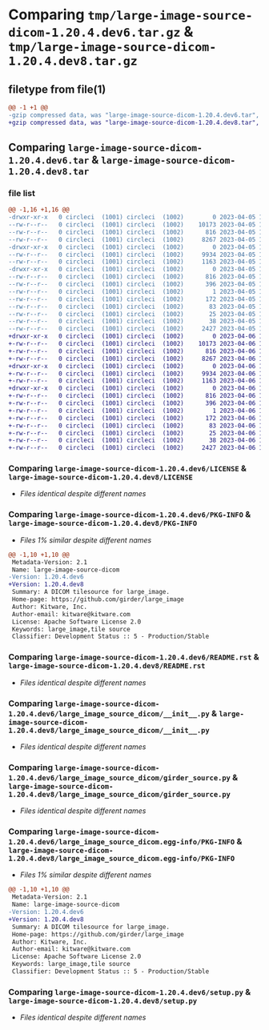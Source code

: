# Comparing `tmp/large-image-source-dicom-1.20.4.dev6.tar.gz` & `tmp/large-image-source-dicom-1.20.4.dev8.tar.gz`

## filetype from file(1)

```diff
@@ -1 +1 @@
-gzip compressed data, was "large-image-source-dicom-1.20.4.dev6.tar", last modified: Wed Apr  5 18:08:23 2023, max compression
+gzip compressed data, was "large-image-source-dicom-1.20.4.dev8.tar", last modified: Thu Apr  6 14:41:38 2023, max compression
```

## Comparing `large-image-source-dicom-1.20.4.dev6.tar` & `large-image-source-dicom-1.20.4.dev8.tar`

### file list

```diff
@@ -1,16 +1,16 @@
-drwxr-xr-x   0 circleci  (1001) circleci  (1002)        0 2023-04-05 18:08:23.486730 large-image-source-dicom-1.20.4.dev6/
--rw-r--r--   0 circleci  (1001) circleci  (1002)    10173 2023-04-05 18:08:23.000000 large-image-source-dicom-1.20.4.dev6/LICENSE
--rw-r--r--   0 circleci  (1001) circleci  (1002)      816 2023-04-05 18:08:23.486730 large-image-source-dicom-1.20.4.dev6/PKG-INFO
--rw-r--r--   0 circleci  (1001) circleci  (1002)     8267 2023-04-05 18:08:23.000000 large-image-source-dicom-1.20.4.dev6/README.rst
-drwxr-xr-x   0 circleci  (1001) circleci  (1002)        0 2023-04-05 18:08:23.486730 large-image-source-dicom-1.20.4.dev6/large_image_source_dicom/
--rw-r--r--   0 circleci  (1001) circleci  (1002)     9934 2023-04-05 18:07:36.000000 large-image-source-dicom-1.20.4.dev6/large_image_source_dicom/__init__.py
--rw-r--r--   0 circleci  (1001) circleci  (1002)     1163 2023-04-05 18:07:36.000000 large-image-source-dicom-1.20.4.dev6/large_image_source_dicom/girder_source.py
-drwxr-xr-x   0 circleci  (1001) circleci  (1002)        0 2023-04-05 18:08:23.486730 large-image-source-dicom-1.20.4.dev6/large_image_source_dicom.egg-info/
--rw-r--r--   0 circleci  (1001) circleci  (1002)      816 2023-04-05 18:08:23.000000 large-image-source-dicom-1.20.4.dev6/large_image_source_dicom.egg-info/PKG-INFO
--rw-r--r--   0 circleci  (1001) circleci  (1002)      396 2023-04-05 18:08:23.000000 large-image-source-dicom-1.20.4.dev6/large_image_source_dicom.egg-info/SOURCES.txt
--rw-r--r--   0 circleci  (1001) circleci  (1002)        1 2023-04-05 18:08:23.000000 large-image-source-dicom-1.20.4.dev6/large_image_source_dicom.egg-info/dependency_links.txt
--rw-r--r--   0 circleci  (1001) circleci  (1002)      172 2023-04-05 18:08:23.000000 large-image-source-dicom-1.20.4.dev6/large_image_source_dicom.egg-info/entry_points.txt
--rw-r--r--   0 circleci  (1001) circleci  (1002)       83 2023-04-05 18:08:23.000000 large-image-source-dicom-1.20.4.dev6/large_image_source_dicom.egg-info/requires.txt
--rw-r--r--   0 circleci  (1001) circleci  (1002)       25 2023-04-05 18:08:23.000000 large-image-source-dicom-1.20.4.dev6/large_image_source_dicom.egg-info/top_level.txt
--rw-r--r--   0 circleci  (1001) circleci  (1002)       38 2023-04-05 18:08:23.486730 large-image-source-dicom-1.20.4.dev6/setup.cfg
--rw-r--r--   0 circleci  (1001) circleci  (1002)     2427 2023-04-05 18:07:36.000000 large-image-source-dicom-1.20.4.dev6/setup.py
+drwxr-xr-x   0 circleci  (1001) circleci  (1002)        0 2023-04-06 14:41:38.255149 large-image-source-dicom-1.20.4.dev8/
+-rw-r--r--   0 circleci  (1001) circleci  (1002)    10173 2023-04-06 14:41:37.000000 large-image-source-dicom-1.20.4.dev8/LICENSE
+-rw-r--r--   0 circleci  (1001) circleci  (1002)      816 2023-04-06 14:41:38.255149 large-image-source-dicom-1.20.4.dev8/PKG-INFO
+-rw-r--r--   0 circleci  (1001) circleci  (1002)     8267 2023-04-06 14:41:37.000000 large-image-source-dicom-1.20.4.dev8/README.rst
+drwxr-xr-x   0 circleci  (1001) circleci  (1002)        0 2023-04-06 14:41:38.255149 large-image-source-dicom-1.20.4.dev8/large_image_source_dicom/
+-rw-r--r--   0 circleci  (1001) circleci  (1002)     9934 2023-04-06 14:40:44.000000 large-image-source-dicom-1.20.4.dev8/large_image_source_dicom/__init__.py
+-rw-r--r--   0 circleci  (1001) circleci  (1002)     1163 2023-04-06 14:40:44.000000 large-image-source-dicom-1.20.4.dev8/large_image_source_dicom/girder_source.py
+drwxr-xr-x   0 circleci  (1001) circleci  (1002)        0 2023-04-06 14:41:38.255149 large-image-source-dicom-1.20.4.dev8/large_image_source_dicom.egg-info/
+-rw-r--r--   0 circleci  (1001) circleci  (1002)      816 2023-04-06 14:41:38.000000 large-image-source-dicom-1.20.4.dev8/large_image_source_dicom.egg-info/PKG-INFO
+-rw-r--r--   0 circleci  (1001) circleci  (1002)      396 2023-04-06 14:41:38.000000 large-image-source-dicom-1.20.4.dev8/large_image_source_dicom.egg-info/SOURCES.txt
+-rw-r--r--   0 circleci  (1001) circleci  (1002)        1 2023-04-06 14:41:38.000000 large-image-source-dicom-1.20.4.dev8/large_image_source_dicom.egg-info/dependency_links.txt
+-rw-r--r--   0 circleci  (1001) circleci  (1002)      172 2023-04-06 14:41:38.000000 large-image-source-dicom-1.20.4.dev8/large_image_source_dicom.egg-info/entry_points.txt
+-rw-r--r--   0 circleci  (1001) circleci  (1002)       83 2023-04-06 14:41:38.000000 large-image-source-dicom-1.20.4.dev8/large_image_source_dicom.egg-info/requires.txt
+-rw-r--r--   0 circleci  (1001) circleci  (1002)       25 2023-04-06 14:41:38.000000 large-image-source-dicom-1.20.4.dev8/large_image_source_dicom.egg-info/top_level.txt
+-rw-r--r--   0 circleci  (1001) circleci  (1002)       38 2023-04-06 14:41:38.255149 large-image-source-dicom-1.20.4.dev8/setup.cfg
+-rw-r--r--   0 circleci  (1001) circleci  (1002)     2427 2023-04-06 14:40:44.000000 large-image-source-dicom-1.20.4.dev8/setup.py
```

### Comparing `large-image-source-dicom-1.20.4.dev6/LICENSE` & `large-image-source-dicom-1.20.4.dev8/LICENSE`

 * *Files identical despite different names*

### Comparing `large-image-source-dicom-1.20.4.dev6/PKG-INFO` & `large-image-source-dicom-1.20.4.dev8/PKG-INFO`

 * *Files 1% similar despite different names*

```diff
@@ -1,10 +1,10 @@
 Metadata-Version: 2.1
 Name: large-image-source-dicom
-Version: 1.20.4.dev6
+Version: 1.20.4.dev8
 Summary: A DICOM tilesource for large_image.
 Home-page: https://github.com/girder/large_image
 Author: Kitware, Inc.
 Author-email: kitware@kitware.com
 License: Apache Software License 2.0
 Keywords: large_image,tile source
 Classifier: Development Status :: 5 - Production/Stable
```

### Comparing `large-image-source-dicom-1.20.4.dev6/README.rst` & `large-image-source-dicom-1.20.4.dev8/README.rst`

 * *Files identical despite different names*

### Comparing `large-image-source-dicom-1.20.4.dev6/large_image_source_dicom/__init__.py` & `large-image-source-dicom-1.20.4.dev8/large_image_source_dicom/__init__.py`

 * *Files identical despite different names*

### Comparing `large-image-source-dicom-1.20.4.dev6/large_image_source_dicom/girder_source.py` & `large-image-source-dicom-1.20.4.dev8/large_image_source_dicom/girder_source.py`

 * *Files identical despite different names*

### Comparing `large-image-source-dicom-1.20.4.dev6/large_image_source_dicom.egg-info/PKG-INFO` & `large-image-source-dicom-1.20.4.dev8/large_image_source_dicom.egg-info/PKG-INFO`

 * *Files 1% similar despite different names*

```diff
@@ -1,10 +1,10 @@
 Metadata-Version: 2.1
 Name: large-image-source-dicom
-Version: 1.20.4.dev6
+Version: 1.20.4.dev8
 Summary: A DICOM tilesource for large_image.
 Home-page: https://github.com/girder/large_image
 Author: Kitware, Inc.
 Author-email: kitware@kitware.com
 License: Apache Software License 2.0
 Keywords: large_image,tile source
 Classifier: Development Status :: 5 - Production/Stable
```

### Comparing `large-image-source-dicom-1.20.4.dev6/setup.py` & `large-image-source-dicom-1.20.4.dev8/setup.py`

 * *Files identical despite different names*

